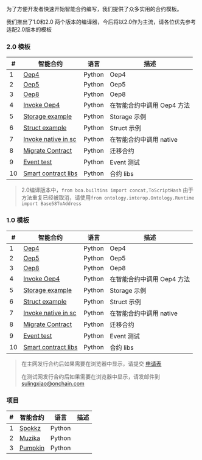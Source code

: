 

为了方便开发者快速开始智能合约编写，我们提供了众多实用的合约模板。

我们推出了1.0和2.0 两个版本的编译器，今后将以2.0作为主流，请各位优先参考适配2.0版本的模板

### 2.0 模板

| # | 智能合约                         |        语言      |   描述   |
| -----| ---------------------------------------- | ---------------- | ---------------- |
| 1| [Oep4](https://github.com/ONT-Avocados/python-template/blob/master/OEP4Sample/OEP4Sample_compiler2.0.py) |    Python     |    Oep4  |
| 2| [Oep5](https://github.com/ONT-Avocados/python-template/blob/master/OEP5Sample/OEP5Sample_compiler2.0.py) |  Python   |  Oep5   |
| 3| [Oep8](https://github.com/ONT-Avocados/python-template/blob/master/OEP8Sample/OEP8Sample_compiler2.0.py) |  Python   |  Oep8   |
| 4| [Invoke Oep4](https://github.com/ONT-Avocados/python-template/blob/master/Static_Call_Oep4/static_call_Oep4_compiler2.0.py) |  Python  | 在智能合约中调用 Oep4 方法 |
| 5| [Storage example](https://github.com/ONT-Avocados/python-template/blob/master/Storage_Example/storage_example_compiler2.0.py) |   Python  |   Storage 示例  |
| 6| [Struct example](https://github.com/ONT-Avocados/python-template/blob/master/Struct_Example/struct_example_compiler2.0.py) |   Python  | Struct 示例  |
| 7| [Invoke native in sc](https://github.com/ONT-Avocados/python-template/blob/master/NativeAssetInvoke/native_asset_invoke_compiler2.0.py) | Python | 在智能合约中调用 native |
| 8| [Migrate Contract](https://github.com/ONT-Avocados/python-template/blob/master/MigrateDestruct/migrate_destroyWithinContract_compiler2.0.py) | Python | 迁移合约 |
| 9| [Event test](https://github.com/ONT-Avocados/python-template/blob/master/EventTest/event_test_compiler2.0.py) | Python|   Event 测试  |
|10| [Smart contract libs](https://github.com/ONT-Avocados/python-template/tree/master/libs) | Python|  合约 libs    |

> 2.0编译版本中，`from boa.builtins import concat,ToScriptHash` 由于方法重复已经被取消，请使用`from ontology.interop.Ontology.Runtime import Base58ToAddress`

### 1.0 模板

| # | 智能合约                         |        语言      |   描述   |
| -----| ---------------------------------------- | ---------------- | ---------------- |
| 1| [Oep4](https://github.com/ONT-Avocados/python-template/blob/master/OEP4Sample/OEP4Sample.py) |    Python     |    Oep4  |
| 2| [Oep5](https://github.com/ONT-Avocados/python-template/blob/master/OEP5Sample/OEP5Sample.py) |  Python   |  Oep5   |
| 3| [Oep8](https://github.com/ONT-Avocados/python-template/blob/master/OEP8Sample/OEP8Sample.py) |  Python   |  Oep8   |
| 4| [Invoke Oep4](https://github.com/ONT-Avocados/python-template/blob/master/Static_Call_Oep4/static_call_Oep4.py) |  Python  | 在智能合约中调用 Oep4 方法 |
| 5| [Storage example](https://github.com/ONT-Avocados/python-template/blob/master/Storage_Example/storage_example.py) |   Python  |   Storage 示例  |
| 6| [Struct example](https://github.com/ONT-Avocados/python-template/blob/master/Struct_Example/struct_example.py) |   Python  | Struct 示例  |
| 7| [Invoke native in sc](https://github.com/ONT-Avocados/python-template/blob/master/NativeAssetInvoke/native_asset_invoke.py) | Python | 在智能合约中调用 native |
| 8| [Migrate Contract](https://github.com/ONT-Avocados/python-template/blob/master/MigrateDestruct/migrate_destroyWithinContract.py) | Python | 迁移合约 |
| 9| [Event test](https://github.com/ONT-Avocados/python-template/blob/master/EventTest/event_test.py) | Python|   Event 测试  |
|10| [Smart contract libs](https://github.com/ONT-Avocados/python-template/tree/master/libs) | Python|  合约 libs    |

> 在主网发行合约后如果需要在浏览器中显示，请提交 [申请表](https://docs.google.com/forms/d/e/1FAIpQLSdszQp1BbviS83psIZUZYMKoNkn0e4zcYxrVqM6v5Qbmzby3g/viewform?vc=0&c=0&w=1)
>
> 在测试网发行合约后如果需要在浏览器中显示，请发邮件到 sulingxiao@onchain.com

### 项目

| # | 智能合约                             |        语言      |   描述   |
| -----| ---------------------------------------- | ---------------- | ---------------- |
| 1| [Spokkz](https://github.com/Spuul/spokkz-ontology-smart-contracts/blob/master/contracts/contracts/SpokkzCoin.py) |    Python     |      |
| 2| [Muzika](https://github.com/MuzikaFoundation/ontology-smart-contract/blob/master/contracts/contracts/MuzikaCoin.py) |    Python     |      |
| 3| [Pumpkin](https://github.com/skyinglyh1/CollectPumpkin/blob/master/collectPumpkin.py) |    Python     |      |
